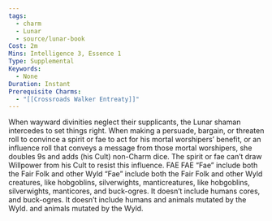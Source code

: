 ```yaml
---
tags:
  - charm
  - Lunar
  - source/lunar-book
Cost: 2m
Mins: Intelligence 3, Essence 1
Type: Supplemental
Keywords:
  - None
Duration: Instant
Prerequisite Charms:
  - "[[Crossroads Walker Entreaty]]"
---
```

When wayward divinities neglect their supplicants, the Lunar shaman intercedes to set things right. When making a persuade, bargain, or threaten roll to convince a spirit or fae to act for his mortal worshipers’ benefit, or an influence roll that conveys a message from those mortal worshipers, she doubles 9s and adds (his Cult) non-Charm dice. The spirit or fae can’t draw Willpower from his Cult to resist this influence. FAE FAE “Fae” include both the Fair Folk and other Wyld “Fae” include both the Fair Folk and other Wyld creatures, like hobgoblins, silverwights, manticreatures, like hobgoblins, silverwights, manticores, and buck-ogres. It doesn’t include humans cores, and buck-ogres. It doesn’t include humans and animals mutated by the Wyld. and animals mutated by the Wyld.